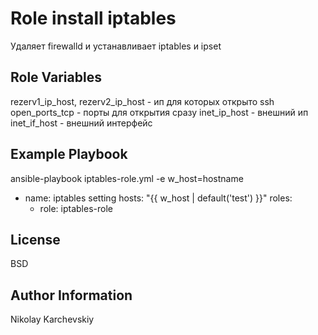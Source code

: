 Role install iptables
=========

Удаляет firewalld и устанавливает iptables и ipset

Role Variables
--------------
rezerv1_ip_host, rezerv2_ip_host - ип для которых открыто ssh
open_ports_tcp - порты для открытия сразу
inet_ip_host - внешний ип
inet_if_host - внешний интерфейс

Example Playbook
------------

ansible-playbook iptables-role.yml -e w_host=hostname

- name: iptables setting
  hosts: "{{ w_host | default('test') }}"
  roles:
    - role: iptables-role

License
-------

BSD

Author Information
------------------

Nikolay Karchevskiy
